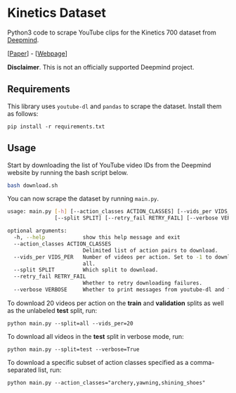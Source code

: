 # Kinetics Dataset

Python3 code to scrape YouTube clips for the Kinetics 700 dataset from [Deepmind](https://deepmind.com/).

[[Paper](https://arxiv.org/pdf/1907.06987.pdf)] - [[Webpage](https://deepmind.com/research/open-source/kinetics)]

**Disclaimer**. This is not an officially supported Deepmind project.

## Requirements

This library uses `youtube-dl` and `pandas` to scrape the dataset. Install them as follows:

```
pip install -r requirements.txt
```

## Usage

Start by downloading the list of YouTube video IDs from the Deepmind website by running the bash script below.

```bash
bash download.sh
```

You can now scrape the dataset by running `main.py`.

```bash
usage: main.py [-h] [--action_classes ACTION_CLASSES] [--vids_per VIDS_PER]
               [--split SPLIT] [--retry_fail RETRY_FAIL] [--verbose VERBOSE]

optional arguments:
  -h, --help            show this help message and exit
  --action_classes ACTION_CLASSES
                        Delimited list of action pairs to download.
  --vids_per VIDS_PER   Number of videos per action. Set to -1 to download
                        all.
  --split SPLIT         Which split to download.
  --retry_fail RETRY_FAIL
                        Whether to retry downloading failures.
  --verbose VERBOSE     Whether to print messages from youtube-dl and ffmpeg.
```

To download 20 videos per action on the **train** and **validation** splits as well as the unlabeled **test** split, run:

```
python main.py --split=all --vids_per=20
```

To download all videos in the **test** split in verbose mode, run:

```
python main.py --split=test --verbose=True
```

To download a specific subset of action classes specified as a comma-separated list, run:

```
python main.py --action_classes="archery,yawning,shining_shoes"
```
